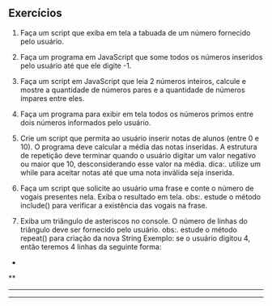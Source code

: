 Exercícios
--
1. Faça um script que exiba em tela a tabuada de um número fornecido pelo usuário.

2. Faça um programa em JavaScript que some todos os números inseridos pelo usuário até que ele digite -1.

3. Faça um script em JavaScript que leia 2 números inteiros, calcule e mostre a quantidade de números pares e a quantidade de números ímpares entre eles.

4. Faça um programa para exibir em tela todos os números primos entre dois números informados pelo usuário.

5. Crie um script que permita ao usuário inserir notas de alunos (entre 0 e 10). O programa deve calcular a média das notas inseridas. A estrutura de repetição deve terminar quando o usuário digitar um valor negativo ou maior que 10, desconsiderando esse valor na média.
dica:. utilize um while para aceitar notas até que uma nota inválida seja inserida.

6. Faça um script que solicite ao usuário uma frase e conte o número de vogais presentes nela. Exiba o resultado em tela.
obs:. estude o método include() para verificar a existência das vogais na frase.

7. Exiba um triângulo de asteriscos no console. O número de linhas do triângulo deve ser fornecido pelo usuário.
obs:. estude o método repeat() para criação da nova String
Exemplo: se o usuário digitou 4, então teremos 4 linhas da seguinte forma:
*
**
***
****
